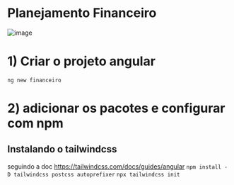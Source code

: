 # Planejamento Financeiro
![image](https://user-images.githubusercontent.com/517162/183083767-a24ac940-5564-4498-af5e-5716a781aae6.png)

# 1) Criar o projeto angular
```ng new financeiro```

# 2) adicionar os pacotes e configurar com npm
## Instalando o tailwindcss
seguindo a doc https://tailwindcss.com/docs/guides/angular
```npm install -D tailwindcss postcss autoprefixer```
```npx tailwindcss init```
